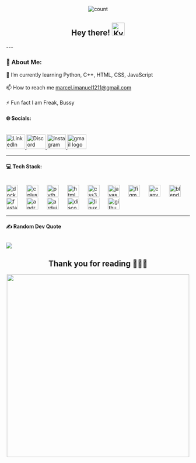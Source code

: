 <div align="center">
    <p>
        <img align="center" alt="count" src="https://count.getloli.com/@DikaArdnt?name=DikaArdnt&theme=booru-lewd">
    </p>
</div>

<h2 align="center">Hey there! <img height="35" alt="Kyubey" src="https://raw.githubusercontent.com/innng/innng/master/assets/kyubey.gif"/></h2>
---

### 💫 About Me:
 🌱 I’m currently learning Python, C++, HTML, CSS, JavaScript<br><br>📫 How to reach me marcel.imanuel1211@gmail.com<br><br>⚡ Fun fact I am Freak, Bussy


#### 🌐 Socials:
<br clear="both">

<div align="left">
    <a href="https://www.linkedin.com/in/marcel-immanuel-420028333?utm_source=share&utm_campaign=share_via&utm_content=profile&utm_medium=ios_app" target="_blank">
    <img src="https://raw.githubusercontent.com/maurodesouza/profile-readme-generator/master/src/assets/icons/social/linkedin/default.svg" width="52" height="40" alt="LinkedIn Logo" />
    </a>
  <a href="https://discord.gg/mMM4gzcv" target="_blank">
    <img src="https://raw.githubusercontent.com/maurodesouza/profile-readme-generator/master/src/assets/icons/social/discord/default.svg" width="52" height="40" alt="Discord logo" />
    </a>
  </a>
  <a href="https://instagram.com/kim_marcel12" target="_blank">
    <img src="https://raw.githubusercontent.com/maurodesouza/profile-readme-generator/master/src/assets/icons/social/instagram/default.svg" width="52" height="40" alt="instagram logo"  />
  </a>
  <a href="mailto:marcel.imanuel1211@gmail.com" target="_blank">
    <img src="https://raw.githubusercontent.com/maurodesouza/profile-readme-generator/master/src/assets/icons/social/gmail/default.svg" width="52" height="40" alt="gmail logo"  />
  </a>
</div>

---

#### 💻 Tech Stack:
<br clear="both">

<div align="left">
  <img src="https://skillicons.dev/icons?i=docker" height="32" alt="docker logo"  />
  <img width="16" />
  <img src="https://cdn.jsdelivr.net/gh/devicons/devicon/icons/cplusplus/cplusplus-original.svg" height="32" alt="cplusplus logo"  />
  <img width="16" />
  <img src="https://skillicons.dev/icons?i=py" height="32" alt="python logo"  />
  <img width="16" />
  <img src="https://cdn.jsdelivr.net/gh/devicons/devicon/icons/html5/html5-original.svg" height="32" alt="html5 logo"  />
  <img width="16" />
  <img src="https://cdn.jsdelivr.net/gh/devicons/devicon/icons/css3/css3-original.svg" height="32" alt="css3 logo"  />
  <img width="16" />
  <img src="https://cdn.jsdelivr.net/gh/devicons/devicon/icons/javascript/javascript-original.svg" height="32" alt="javascript logo" />
  <img width="16" />
  <img src="https://skillicons.dev/icons?i=figma" height="32" alt="figma logo"  />
  <img width="16" />
  <img src="https://cdn.jsdelivr.net/gh/devicons/devicon/icons/canva/canva-original.svg" height="32" alt="canva logo"  />
  <img width="16" />
  <img src="https://skillicons.dev/icons?i=blender" height="32" alt="blender logo"  />
  <img width="16" />
  <img src="https://cdn.simpleicons.org/fastapi/009688" height="32" alt="fastapi logo"  />
  <img width="16" />
  <img src="https://cdn.simpleicons.org/android/3DDC84" height="32" alt="android logo"  />
  <img width="16" />
  <img src="https://skillicons.dev/icons?i=arduino" height="32" alt="arduino logo"  />
  <img width="16" />
  <img src="https://skillicons.dev/icons?i=discord" height="32" alt="discord logo"  />
  <img width="16" />
  <img src="https://skillicons.dev/icons?i=linux" height="32" alt="linux logo"  />
  <img width="16" />
  <img src="https://skillicons.dev/icons?i=github" height="32" alt="github logo"  />
</div>

---

#### ✍️ Random Dev Quote
![](https://quotes-github-readme.vercel.app/api?type=horizontal&theme=merko)
---
<div>
    <h2 align="center">Thank you for reading 🙋🏻‍♂️</h2>
    <div align="center">
        <img src="https://media1.tenor.com/m/JhjlD_2l5D8AAAAC/rory-mercury.gif" width="500"/>
    </div>
</div>
<br> 
<br>

<!-- Proudly created with GPRM ( https://gprm.itsvg.in ) -->
